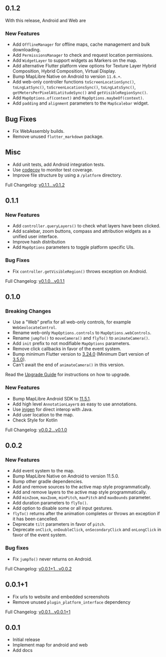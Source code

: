 ## 0.1.2

With this release, Android and Web are

### New Features

- Add `OfflineManager` for offline maps, cache management and bulk downloading.
- Add `PermissionsManager` to check and request location permissions.
- Add `WidgetLayer` to support widgets as Markers on the map.
- Add alternative Flutter platform view options for Texture Layer Hybrid
  Composition, Hybrid Composition, Virtual Display.
- Bump MapLibre Native on Android to version `11.6.+`.
- Add web-only controller functions `toScreenLocationSync()`,
  `toLngLatSync()`, `toScreenLocationsSync()`, `toLngLatsSync()`,
  `getMetersPerPixelAtLatitudeSync()` and `getVisibleRegionSync()`.
- Add `MapOptions.of(context)` and `MapOptions.maybeOf(context)`.
- Add `padding` and `alignment` parameters to the `MapScalebar` widget.

## Bug Fixes

- Fix WebAssembly builds.
- Remove unused `flutter_markdown` package.

## Misc

- Add unit tests, add Android integration tests.
- Use [codecov](https://app.codecov.io/gh/josxha/flutter-maplibre) to monitor
  test coverage.
- Improve file structure by using a `/platform` directory.

Full
Changelog: [v0.1.1...v0.1.2](https://github.com/josxha/flutter-maplibre/compare/v0.1.1...v0.1.2)

## 0.1.1

### New Features

- Add `controller.queryLayers()` to check what layers have been clicked.
- Add scalebar, zoom buttons, compass and attribution widgets as a unified user
  interface.
- Improve hash distribution
- Add `MapOptions` parameters to toggle platform specific UIs.

### Bug Fixes

- Fix `controller.getVisibleRegion()` throws exception on Android.

Full
Changelog: [v0.1.0...v0.1.1](https://github.com/josxha/flutter-maplibre/compare/v0.1.0...v0.1.1)

## 0.1.0

### Breaking Changes

- Use a "Web" prefix for all web-only controls, for
  example `WebGeolocateControl`.
- Rename web-only `MapOptions.controls` to `MapOptions.webControls`.
- Rename `jumpTo()` to `moveCamera()` and `flyTo()` to `animateCamera()`.
- Add `init` prefix to not modifiable `MapOptions` parameters.
- Remove click callbacks in favor of the event system.
- Bump minimum Flutter version
  to [3.24.0](https://medium.com/flutter/whats-new-in-flutter-3-24-6c040f87d1e4)
  (Minimum Dart version
  of [3.5.0](https://medium.com/dartlang/dart-3-5-6ca36259fa2f)).
- Can't await the end of `animateCamera()` in this version.

Read the [Upgrade Guide](https://flutter-maplibre.pages.dev/docs/upgrade) for
instructions on how to upgrade.

### New Features

- Bump MapLibre Android SDK
  to [11.5.1](https://github.com/maplibre/maplibre-native/releases/tag/android-v11.5.1).
- Add high level `AnnotationLayer`s as easy to use annotations.
- Use [jnigen](https://pub.dev/packages/jnigen) for direct interop with Java.
- Add user location to the map.
- Check Style for Kotlin

Full
Changelog: [v0.0.2...v0.1.0](https://github.com/josxha/flutter-maplibre/compare/v0.0.2...v0.1.0)

## 0.0.2

### New Features

- Add event system to the map.
- Bump MapLibre Native on Android to version 11.5.0.
- Bump other gradle dependencies.
- Add and remove sources to the active map style programmatically.
- Add and remove layers to the active map style programmatically.
- Add `minZoom`, `maxZoom`, `minPitch`, `maxPitch` and `maxBounds` parameter.
- Add duration parameters to `flyTo()`.
- Add option to disable some or all input gestures.
- `flyTo()` returns after the animation completes or throws an exception if it
  has been cancelled.
- Deprecate `tilt` parameters in favor of `pitch`.
- Deprecate `onClick`, `onDoubleClick`, `onSecondaryClick` and `onLongClick` in
  favor of the event system.

### Bug fixes

- Fix `jumpTo()` never returns on Android.

Full
Changelog: [v0.0.1+1...v0.0.2](https://github.com/josxha/flutter-maplibre/compare/v0.0.1+1...v0.0.2)

## 0.0.1+1

- Fix urls to website and embedded screenshots
- Remove unused `plugin_platform_interface` dependency

Full
Changelog: [v0.0.1...v0.0.1+1](https://github.com/josxha/flutter-maplibre/compare/v0.0.1...v0.0.1+1)

## 0.0.1

- Initial release
- Implement map for android and web
- Add docs
